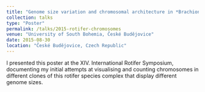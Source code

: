 ```yaml
---
title: "Genome size variation and chromosomal architecture in *Brachionus plicatilis* spp."
collection: talks
type: "Poster"
permalink: /talks/2015-rotifer-chromosomes
venue: "University of South Bohemia, České Budějovice"
date: 2015-08-30
location: "České Budějovice, Czech Republic"
---
```


I presented this poster at the XIV. International Rotifer Symposium, documenting my initial attempts at visualising and counting chromosomes in different clones of this rotifer species complex that display different genome sizes.
